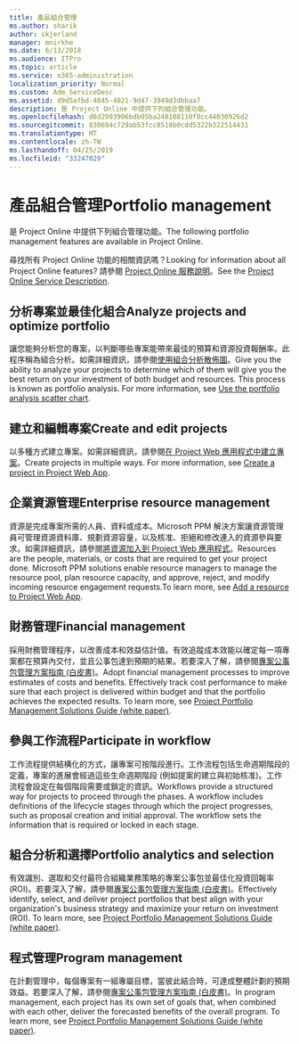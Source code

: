 ```yaml
---
title: 產品組合管理
ms.author: sharik
author: skjerland
manager: mnirkhe
ms.date: 6/13/2018
ms.audience: ITPro
ms.topic: article
ms.service: o365-administration
localization_priority: Normal
ms.custom: Adm_ServiceDesc
ms.assetid: d9d5afbd-4045-4821-9d47-3949d3dbbaa7
description: 是 Project Online 中提供下列組合管理功能。
ms.openlocfilehash: d6d2993906bdb05ba248108110f0cc44030926d2
ms.sourcegitcommit: 830694c729ab53fcc8518b0cdd5322b322514431
ms.translationtype: MT
ms.contentlocale: zh-TW
ms.lasthandoff: 04/25/2019
ms.locfileid: "33247029"
---
```

# <a name="portfolio-management"></a><span data-ttu-id="6c536-103">產品組合管理</span><span class="sxs-lookup"><span data-stu-id="6c536-103">Portfolio management</span></span>

<span data-ttu-id="6c536-104">是 Project Online 中提供下列組合管理功能。</span><span class="sxs-lookup"><span data-stu-id="6c536-104">The following portfolio management features are available in Project Online.</span></span>
  
<span data-ttu-id="6c536-105">尋找所有 Project Online 功能的相關資訊嗎？</span><span class="sxs-lookup"><span data-stu-id="6c536-105">Looking for information about all Project Online features?</span></span> <span data-ttu-id="6c536-106">請參閱 [Project Online 服務說明](project-online-service-description.md)。</span><span class="sxs-lookup"><span data-stu-id="6c536-106">See the [Project Online Service Description](project-online-service-description.md).</span></span>
  
## <a name="analyze-projects-and-optimize-portfolio"></a><span data-ttu-id="6c536-107">分析專案並最佳化組合</span><span class="sxs-lookup"><span data-stu-id="6c536-107">Analyze projects and optimize portfolio</span></span>
<span data-ttu-id="6c536-108"><a name="bkmk_AnalyzeProjects"> </a></span><span class="sxs-lookup"><span data-stu-id="6c536-108"></span></span>

<span data-ttu-id="6c536-p102">讓您能夠分析您的專案，以判斷哪些專案能帶來最佳的預算和資源投資報酬率。此程序稱為組合分析。如需詳細資訊，請參閱[使用組合分析散佈圖](http://go.microsoft.com/fwlink/?LinkID=823665&amp;clcid=0x409)。</span><span class="sxs-lookup"><span data-stu-id="6c536-p102">Give you the ability to analyze your projects to determine which of them will give you the best return on your investment of both budget and resources. This process is known as portfolio analysis. For more information, see [Use the portfolio analysis scatter chart](http://go.microsoft.com/fwlink/?LinkID=823665&amp;clcid=0x409).</span></span>
  
## <a name="create-and-edit-projects"></a><span data-ttu-id="6c536-112">建立和編輯專案</span><span class="sxs-lookup"><span data-stu-id="6c536-112">Create and edit projects</span></span>
<span data-ttu-id="6c536-113"><a name="bkmk_CreateAndEditProjects"> </a></span><span class="sxs-lookup"><span data-stu-id="6c536-113"></span></span>

<span data-ttu-id="6c536-p103">以多種方式建立專案。如需詳細資訊，請參閱[在 Project Web 應用程式中建立專案](http://go.microsoft.com/fwlink/?LinkID=746895&amp;clcid=0x409)。</span><span class="sxs-lookup"><span data-stu-id="6c536-p103">Create projects in multiple ways. For more information, see [Create a project in Project Web App](http://go.microsoft.com/fwlink/?LinkID=746895&amp;clcid=0x409).</span></span>
  
## <a name="enterprise-resource-management"></a><span data-ttu-id="6c536-116">企業資源管理</span><span class="sxs-lookup"><span data-stu-id="6c536-116">Enterprise resource management</span></span>
<span data-ttu-id="6c536-117"><a name="bkmk_ResourceManagement"> </a></span><span class="sxs-lookup"><span data-stu-id="6c536-117"></span></span>

<span data-ttu-id="6c536-p104">資源是完成專案所需的人員、資料或成本。Microsoft PPM 解決方案讓資源管理員可管理資源資料庫、規劃資源容量，以及核准、拒絕和修改連入的資源參與要求。如需詳細資訊，請參閱[將資源加入到 Project Web 應用程式](https://go.microsoft.com/fwlink/p/?LinkId=271320)。</span><span class="sxs-lookup"><span data-stu-id="6c536-p104">Resources are the people, materials, or costs that are required to get your project done. Microsoft PPM solutions enable resource managers to manage the resource pool, plan resource capacity, and approve, reject, and modify incoming resource engagement requests.To learn more, see [Add a resource to Project Web App](https://go.microsoft.com/fwlink/p/?LinkId=271320).</span></span>
  
## <a name="financial-management"></a><span data-ttu-id="6c536-120">財務管理</span><span class="sxs-lookup"><span data-stu-id="6c536-120">Financial management</span></span>
<span data-ttu-id="6c536-121"><a name="bkmk_FinancialManagement"> </a></span><span class="sxs-lookup"><span data-stu-id="6c536-121"></span></span>

<span data-ttu-id="6c536-p105">採用財務管理程序，以改善成本和效益估計值。有效追蹤成本效能以確定每一項專案都在預算內交付，並且公事包達到預期的結果。若要深入了解，請參閱[專案公事包管理方案指南 (白皮書)](https://go.microsoft.com/fwlink/p/?LinkId=402633)。</span><span class="sxs-lookup"><span data-stu-id="6c536-p105">Adopt financial management processes to improve estimates of costs and benefits. Effectively track cost performance to make sure that each project is delivered within budget and that the portfolio achieves the expected results. To learn more, see [Project Portfolio Management Solutions Guide (white paper)](https://go.microsoft.com/fwlink/p/?LinkId=402633).</span></span>
  
## <a name="participate-in-workflow"></a><span data-ttu-id="6c536-125">參與工作流程</span><span class="sxs-lookup"><span data-stu-id="6c536-125">Participate in workflow</span></span>
<span data-ttu-id="6c536-126"><a name="bkmk_ParticipateInWorkflow"> </a></span><span class="sxs-lookup"><span data-stu-id="6c536-126"></span></span>

<span data-ttu-id="6c536-p106">工作流程提供結構化的方式，讓專案可按階段進行。工作流程包括生命週期階段的定義，專案的進展會經過這些生命週期階段 (例如提案的建立與初始核准)。工作流程會設定在每個階段需要或鎖定的資訊。</span><span class="sxs-lookup"><span data-stu-id="6c536-p106">Workflows provide a structured way for projects to proceed through the phases. A workflow includes definitions of the lifecycle stages through which the project progresses, such as proposal creation and initial approval. The workflow sets the information that is required or locked in each stage.</span></span>
  
## <a name="portfolio-analytics-and-selection"></a><span data-ttu-id="6c536-130">組合分析和選擇</span><span class="sxs-lookup"><span data-stu-id="6c536-130">Portfolio analytics and selection</span></span>
<span data-ttu-id="6c536-131"><a name="bkmk_PortfolioAnalyticsandSelection"> </a></span><span class="sxs-lookup"><span data-stu-id="6c536-131"></span></span>

<span data-ttu-id="6c536-p107">有效識別、選取和交付最符合組織業務策略的專案公事包並最佳化投資回報率 (ROI)。若要深入了解，請參閱[專案公事包管理方案指南 (白皮書)](https://go.microsoft.com/fwlink/p/?LinkId=402633)。</span><span class="sxs-lookup"><span data-stu-id="6c536-p107">Effectively identify, select, and deliver project portfolios that best align with your organization's business strategy and maximize your return on investment (ROI). To learn more, see [Project Portfolio Management Solutions Guide (white paper)](https://go.microsoft.com/fwlink/p/?LinkId=402633).</span></span>
  
## <a name="program-management"></a><span data-ttu-id="6c536-134">程式管理</span><span class="sxs-lookup"><span data-stu-id="6c536-134">Program management</span></span>
<span data-ttu-id="6c536-135"><a name="bkmk_ProgramManagement"> </a></span><span class="sxs-lookup"><span data-stu-id="6c536-135"></span></span>

<span data-ttu-id="6c536-p108">在計劃管理中，每個專案有一組專屬目標，當彼此結合時，可達成整體計劃的預期效益。若要深入了解，請參閱[專案公事包管理方案指南 (白皮書)](https://go.microsoft.com/fwlink/p/?LinkId=402633)。</span><span class="sxs-lookup"><span data-stu-id="6c536-p108">In program management, each project has its own set of goals that, when combined with each other, deliver the forecasted benefits of the overall program. To learn more, see [Project Portfolio Management Solutions Guide (white paper)](https://go.microsoft.com/fwlink/p/?LinkId=402633).</span></span>
  

